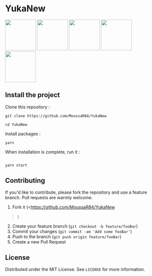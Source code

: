 # YukaNew
<img src="assets/imagesReadMe/img1.png" width="100">
  <img src="assets/imagesReadMe/img2.png" width="100">
    <img src="assets/imagesReadMe/img3.png" width="100">
      <img src="assets/imagesReadMe/img4.png" width="100">
        <img src="assets/imagesReadMe/img5.png" width="100">


## Install the project

Clone this repository :

```
git clone https://github.com/MoussaR84/YukaNew

cd YukaNew

```

Install packages :

```
yarn
```

When installation is complete, run it :

```bash

yarn start
```

## Contributing

If you'd like to contribute, please fork the repository and use a feature branch. Pull requests are warmly welcome.

1. Fork it (<https://github.com/MoussaR84/YukaNew
>)
2. Create your feature branch (`git checkout -b feature/fooBar`)
3. Commit your changes (`git commit -am 'Add some fooBar'`)
4. Push to the branch (`git push origin feature/fooBar`)
5. Create a new Pull Request

## License

Distributed under the MIT License. See `LICENSE` for more information.
